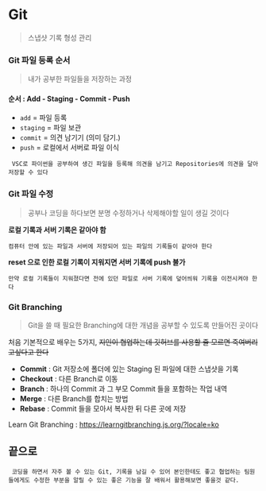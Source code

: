 Git
===

> 스냅샷 기록 형성 관리


### Git 파일 등록 순서
> 내가 공부한 파일들을 저장하는 과정
#### 순서  : __Add - Staging - Commit - Push__

- `add` = 파일 등록
- `staging` = 파일 보관
- `commit` = 의견 남기기 (의미 담기.)
- `push` = 로컬에서 서버로 파일 이식

```
 VSC로 파이썬을 공부하여 생긴 파일을 등록해 의견을 남기고 Repositories에 의견을 달아 저장할 수 있다
```

### Git 파일 수정

> 공부나 코딩을 하다보면 분명 수정하거나 삭제해야할 일이 생길 것이다

__로컬 기록과 서버 기록은 같아야 함__

    컴퓨터 안에 있는 파일과 서버에 저장되어 있는 파일의 기록들이 같아야 한다

__reset 으로 인한 로컬 기록이 지워지면 서버 기록에 push 불가__
    
    만약 로컬 기록들이 지워졌다면 전에 있던 파일로 서버 기록에 덮어씌워 기록을 이전시켜야 한다 

### Git Branching

> Git을 쓸 때 필요한 Branching에 대한 개념을 공부할 수 있도록 만들어진 곳이다 

처음 기본적으로 배우는 5가지, ~~지인이 협업하는데 깃허브를 사용할 줄 모르면 죽여버리고싶다고 한다~~

- __Commit__    : Git 저장소에 폴더에 있는 Staging 된 파일에 대한 스냅샷을 기록
- __Checkout__  : 다른 Branch로 이동
- __Branch__    : 하나의 Commit 과 그 부모 Commit 들을 포함하는 작업 내역
- __Merge__     : 다른 Branch를 합치는 방법
- __Rebase__    : Commit 들을 모아서 복사한 뒤 다른 곳에 저장

Learn Git Branching : <https://learngitbranching.js.org/?locale=ko>

끝으로
---

```
 코딩을 하면서 자주 볼 수 있는 Git, 기록을 남길 수 있어 본인한테도 좋고 협업하는 팀원들에게도 수정한 부분을 알릴 수 있는 좋은 기능을 잘 배워서 활용해보면 좋을것 같다. 
```